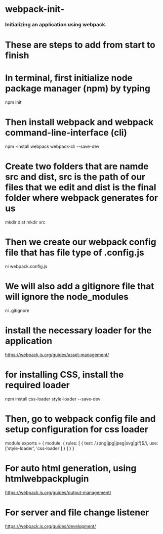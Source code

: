 # webpack-init-

### Initializing an application using webpack. 
# These are steps to add from start to finish

# In terminal, first initialize node package manager (npm) by typing
npm init

# Then install webpack and webpack command-line-interface (cli)
npm -install webpack webpack-cli --save-dev

# Create  two folders that are namde src and dist, src is the path of our files that we edit and dist is the final folder where webpack generates for us
mkdir dist
mkdir src

# Then we create our webpack config file that has file type of .config.js
ni webpack.config.js

# We will also add a gitignore file that will ignore the node_modules
ni .gitignore

# install the necessary loader for the application
https://webpack.js.org/guides/asset-management/
# for installing CSS, install the required loader
npm install css-loader style-loader --save-dev
# Then, go to webpack config file and setup configuration for css loader
module.exports = {
        module: {
            rules: [
                { 
                   test: /\.(png|jpg|jpeg|svg|gif)$/i,
                   use: ['style-loader', 'css-loader']
            } 
         ]
    }
}

# For auto html generation, using htmlwebpackplugin
https://webpack.js.org/guides/output-management/

# For server and file change listener
https://webpack.js.org/guides/development/
